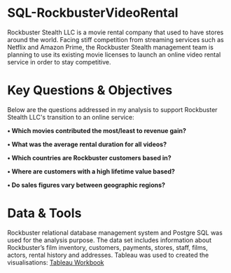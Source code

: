 <h1>SQL-RockbusterVideoRental</h1>

Rockbuster Stealth LLC is a movie rental company that used to have stores around the world. 
Facing stiff competition from streaming services such as Netflix and Amazon Prime, the 
Rockbuster Stealth management team is planning to use its existing movie licenses to launch an 
online video rental service in order to stay competitive.


<h1>Key Questions & Objectives</h1>

Below are the questions addressed in my analysis to support Rockbuster Stealth LLC's transition to an online service:

<b>• Which movies contributed the most/least to revenue gain? </b>

<b>• What was the average rental duration for all videos? </b>

<b>• Which countries are Rockbuster customers based in? </b>

<b>• Where are customers with a high lifetime value based? </b>

<b>• Do sales figures vary between geographic regions?</b>


<h1>Data & Tools</h1>

Rockbuster relational database management system and Postgre SQL was used for the analysis purpose. The data set includes information about Rockbuster’s film inventory, customers, payments, stores, staff, films, actors, rental history and addresses.
Tableau was used to created the visualisations: <a href="https://public.tableau.com/views/FinalProjectSQL_17134537008320/Sheet2?:language=en-GB&:sid=&:redirect=auth&:display_count=n&:origin=viz_share_link">Tableau Workbook</a>
